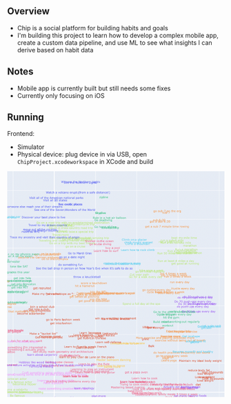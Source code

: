 ## Overview

- Chip is a social platform for building habits and goals
- I'm building this project to learn how to develop a complex mobile app, create a custom data pipeline, and use ML to see what insights I can derive based on habit data

## Notes

- Mobile app is currently built but still needs some fixes
- Currently only focusing on iOS

## Running

Frontend:

- Simulator
- Physical device: plug device in via USB, open `ChipProject.xcodeworkspace` in XCode and build

<!-- Brief demo: https://www.youtube.com/watch?v=WGds-UYgeeo -->

![goals cloud image](goals_cloud.png "Goals Cloud")

